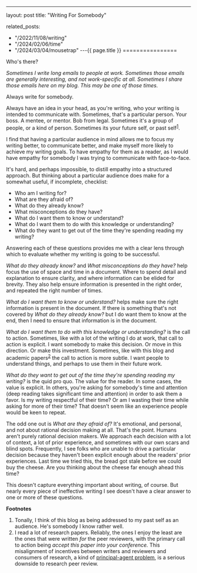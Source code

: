 ---
layout: post
title: "Writing For Somebody"


related_posts:
  - "/2022/11/08/writing"
  - "/2024/02/06/time"
  - "/2024/03/04/mousetrap"
---{{ page.title }}
================

<p class="meta">Who's there?</p>

*Sometimes I write long emails to people at work. Sometimes those emails are generally interesting, and not work-specific at all. Sometimes I share those emails here on my blog. This may be one of those times.*

Always write for somebody.

Always have an idea in your head, as you're writing, who your writing is intended to communicate with. Sometimes, that's a particular person. Your boss. A mentee, or mentor. Bob from legal. Sometimes it's a group of people, or a kind of person. Sometimes its your future self, or past self<sup>[1](#foot1)</sup>.

I find that having a particular audience in mind allows me to focus my writing better, to communicate better, and make myself more likely to achieve my writing goals. To have empathy for them as a reader, as I would have empathy for somebody I was trying to communicate with face-to-face.

It's hard, and perhaps impossible, to distill empathy into a structured approach. But thinking about a particular audience does make for a somewhat useful, if incomplete, checklist:

* Who am I writing for?
* What are they afraid of?
* What do they already know?
* What misconceptions do they have?
* What do I want them to know or understand?
* What do I want them to do with this knowledge or understanding?
* What do they want to get out of the time they're spending reading my writing?

Answering each of these questions provides me with a clear lens through which to evaluate whether my writing is going to be successful.

*What do they already know?* and *What misconceptions do they have?* help focus the use of space and time in a document. Where to spend detail and explanation to ensure clarity, and where information can be elided for brevity. They also help ensure information is presented in the right order, and repeated the right number of times.

*What do I want them to know or understand?* helps make sure the right information is present in the document. If there is something that's not covered by *What do they already know?* but I do want them to know at the end, then I need to ensure that information is in the document.

*What do I want them to do with this knowledge or understanding?* is the call to action. Sometimes, like with a lot of the writing I do at work, that call to action is explicit. I want somebody to make this decision. Or move in this direction. Or make this investment. Sometimes, like with this blog and academic papers<sup>[2](#foot2)</sup> the call to action is more subtle. I want people to understand things, and perhaps to use them in their future work.

*What do they want to get out of the time they're spending reading my writing?* is the quid pro quo. The value for the reader. In some cases, the value is explicit. In others, you're asking for somebody's time and attention (deep reading takes significant time and attention) in order to ask them a favor. Is my writing respectful of their time? Or am I wasting their time while asking for more of their time? That doesn't seem like an experience people would be keen to repeat.

The odd one out is *What are they afraid of?* It's emotional, and personal, and not about rational decision making at all. That's the point. Humans aren't purely rational decision makers. We approach each decision with a lot of context, a lot of prior experience, and sometimes with our own scars and blind spots. Frequently, I see folks who are unable to drive a particular decision because they haven't been explicit enough about the readers' prior experiences. Last time we tried this, the bread got stale before we could buy the cheese. Are you thinking about the cheese far enough ahead this time?

This doesn't capture everything important about writing, of course. But nearly every piece of ineffective writing I see doesn't have a clear answer to one or more of these questions.

**Footnotes**

1. <a name="foot1"></a> Tonally, I think of this blog as being addressed to my past self as an audience. He's somebody I know rather well.
2. <a name="foot2"></a> I read a lot of research papers. Reliably, the ones I enjoy the least are the ones that were written *for* the peer reviewers, with the primary call to action being *accept this paper into your conference.* This misalignment of incentives between writers and reviewers and consumers of research, a kind of [principal-agent problem](https://en.wikipedia.org/wiki/Principal%E2%80%93agent_problem), is a serious downside to research peer review.